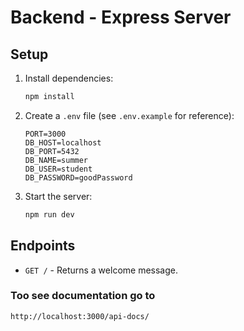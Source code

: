 # Backend - Express Server

## Setup

1. Install dependencies:

   ```bash
   npm install
   ```

2. Create a `.env` file (see `.env.example` for reference):

   ```env
   PORT=3000
   DB_HOST=localhost
   DB_PORT=5432
   DB_NAME=summer
   DB_USER=student
   DB_PASSWORD=goodPassword
   ```

3. Start the server:
   ```bash
   npm run dev
   ```


## Endpoints

- `GET /` - Returns a welcome message.

### Too see documentation go to

`http://localhost:3000/api-docs/`